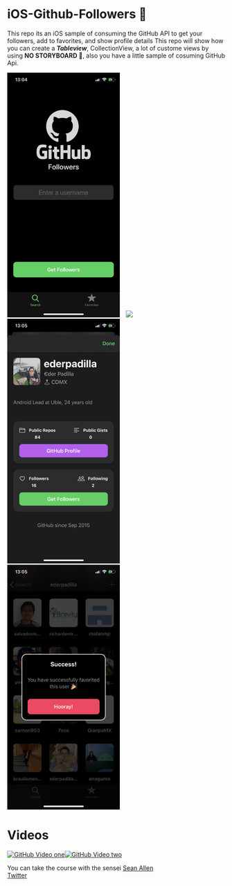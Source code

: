 # iOS-Github-Followers 🚀

This repo its an iOS sample of consuming the GitHub API to get your followers, add to favorites, and show profile details
This repo will show how you can create a ***Tableview***, CollectionView, a lot of custome views by using **NO STORYBOARD 🎉**, also you have a little sample of cosuming GitHub Api.

<img src="res/img_one.PNG" width="260">&emsp;<img src="res/img_two.PNG" width="260">
<img src="res/img_three.PNG" width="260">&emsp;<img src="res/img_four.PNG" width="260">

# **Videos**
[![GitHub Video one](https://img.youtube.com/vi/eG3gtwJhIMc/0.jpg)](https://www.youtube.com/watch?v=eG3gtwJhIMc)[![GitHub Video two](https://img.youtube.com/vi/QSXKe92AO6U/0.jpg)](https://www.youtube.com/watch?v=QSXKe92AO6U)

You can take the course with the sensei [Sean Allen](https://seanallen.teachable.com "Sean Allen")  
[Twitter ](https://twitter.com/ederpadilla97 "Twitter ")

